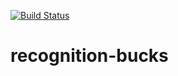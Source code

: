 [![Build Status](https://travis-ci.org/ScioMx/recognition-bucks.png?branch=master)](https://travis-ci.org/ScioMx/recognition-bucks)

recognition-bucks
=================
